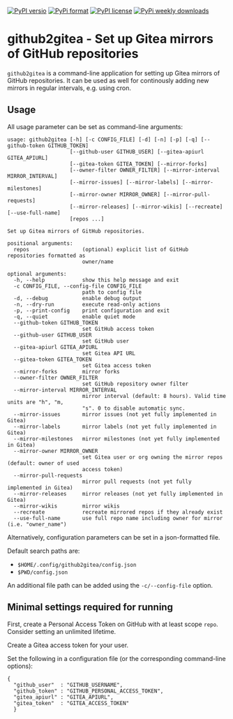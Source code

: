 [![PyPI versio](https://img.shields.io/pypi/v/github2gitea)](https://pypi.org/project/github2gitea/)
[![PyPi format](https://img.shields.io/pypi/format/github2gitea)](https://pypi.org/project/github2gitea/)
[![PyPI license](https://img.shields.io/pypi/l/github2gitea)](https://pypi.org/project/github2gitea/)
[![PyPi weekly downloads](https://img.shields.io/pypi/dw/github2gitea)](https://pypi.org/project/github2gitea/)

# github2gitea - Set up Gitea mirrors of GitHub repositories

`github2gitea` is a command-line application for setting up Gitea
mirrors of GitHub repositories. It can be used as well for continously
adding new mirrors in regular intervals, e.g. using cron.

## Usage

All usage parameter can be set as command-line arguments:

```
usage: github2gitea [-h] [-c CONFIG_FILE] [-d] [-n] [-p] [-q] [--github-token GITHUB_TOKEN]
                    [--github-user GITHUB_USER] [--gitea-apiurl GITEA_APIURL]
                    [--gitea-token GITEA_TOKEN] [--mirror-forks]
                    [--owner-filter OWNER_FILTER] [--mirror-interval MIRROR_INTERVAL]
                    [--mirror-issues] [--mirror-labels] [--mirror-milestones]
                    [--mirror-owner MIRROR_OWNER] [--mirror-pull-requests]
                    [--mirror-releases] [--mirror-wikis] [--recreate] [--use-full-name]
                    [repos ...]

Set up Gitea mirrors of GitHub repositories.

positional arguments:
  repos                 (optional) explicit list of GitHub repositories formatted as
                        owner/name

optional arguments:
  -h, --help            show this help message and exit
  -c CONFIG_FILE, --config-file CONFIG_FILE
                        path to config file
  -d, --debug           enable debug output
  -n, --dry-run         execute read-only actions
  -p, --print-config    print configuration and exit
  -q, --quiet           enable quiet mode
  --github-token GITHUB_TOKEN
                        set GitHub access token
  --github-user GITHUB_USER
                        set GitHub user
  --gitea-apiurl GITEA_APIURL
                        set Gitea API URL
  --gitea-token GITEA_TOKEN
                        set Gitea access token
  --mirror-forks        mirror forks
  --owner-filter OWNER_FILTER
                        set GitHub repository owner filter
  --mirror-interval MIRROR_INTERVAL
                        mirror interval (default: 8 hours). Valid time units are "h", "m,
                        "s". 0 to disable automatic sync.
  --mirror-issues       mirror issues (not yet fully implemented in Gitea)
  --mirror-labels       mirror labels (not yet fully implemented in Gitea)
  --mirror-milestones   mirror milestones (not yet fully implemented in Gitea)
  --mirror-owner MIRROR_OWNER
                        set Gitea user or org owning the mirror repos (default: owner of used
                        access token)
  --mirror-pull-requests
                        mirror pull requests (not yet fully implemented in Gitea)
  --mirror-releases     mirror releases (not yet fully implemented in Gitea)
  --mirror-wikis        mirror wikis
  --recreate            recreate mirrored repos if they already exist
  --use-full-name       use full repo name including owner for mirror (i.e. "owner_name")
```

Alternatively, configuration parameters can be set in a json-formatted
file.

Default search paths are:
* `$HOME/.config/github2gitea/config.json`
* `$PWD/config.json`

An additional file path can be added using the `-c/--config-file`
option.

## Minimal settings required for running

First, create a Personal Access Token on GitHub with at least scope
`repo`. Consider setting an unlimited lifetime.

Create a Gitea access token for your user.

Set the following in a configuration file (or the corresponding
command-line options):

```
{
  "github_user"  : "GITHUB_USERNAME",
  "github_token" : "GITHUB_PERSONAL_ACCESS_TOKEN",
  "gitea_apiurl" : "GITEA_APIURL",
  "gitea_token"  : "GITEA_ACCESS_TOKEN"
  }
```
